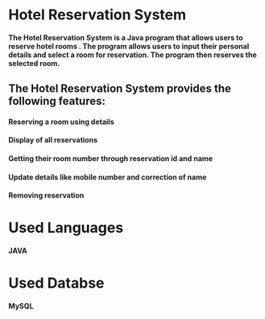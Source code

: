 # Hotel Reservation System
#### The Hotel Reservation System is a Java program that allows users to reserve hotel rooms . The program allows users to input their personal details and select a room for reservation. The program then reserves the selected room. 

## The Hotel Reservation System provides the following features:

#### Reserving a room using details
#### Display of all reservations
#### Getting their room number through reservation id and name
#### Update details like mobile number and correction of name
#### Removing reservation

# Used Languages
#### JAVA 

# Used Databse
#### MySQL

